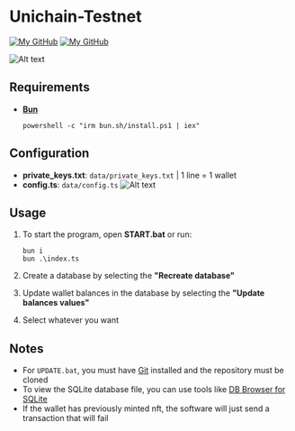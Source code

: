 # Unichain-Testnet

[![My GitHub](https://img.shields.io/badge/@yofomo-YouTube-red)](https://www.youtube.com/watch?v=VFrI-5VOB6M)
[![My GitHub](https://img.shields.io/badge/@yofomo-Telegram-blue)](https://t.me/yofomo)

![Alt text](https://i.imgur.com/c7DuNBo.png)

## Requirements

- [**Bun**](https://bun.sh/)

  ```
  powershell -c "irm bun.sh/install.ps1 | iex"
  ```

## Configuration

- **private_keys.txt**: `data/private_keys.txt` | 1 line = 1 wallet
- **config.ts**: `data/config.ts`
  ![Alt text](https://i.imgur.com/PwEc5Op.png)

## Usage

1. To start the program, open **START.bat** or run:

   ```
   bun i
   bun .\index.ts
   ```

2. Create a database by selecting the **"Recreate database"**

3. Update wallet balances in the database by selecting the **"Update balances values"**

4. Select whatever you want

## Notes

- For `UPDATE.bat`, you must have [Git](https://git-scm.com/downloads) installed and the repository must be cloned
- To view the SQLite database file, you can use tools like [DB Browser for SQLite](https://sqlitebrowser.org/)
- If the wallet has previously minted nft, the software will just send a transaction that will fail
